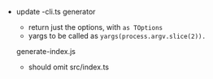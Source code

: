 - update -cli.ts generator
  - return just the options, with `as TOptions`
  - yargs to be called as `yargs(process.argv.slice(2)).`

  generate-index.js
  - should omit src/index.ts
